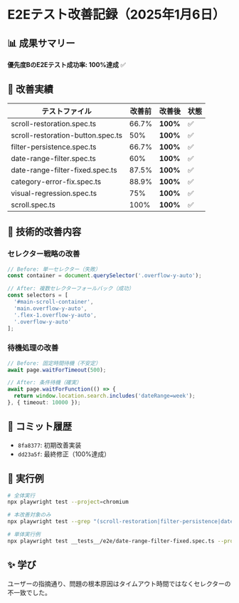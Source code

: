 # E2Eテスト改善記録（2025年1月6日）

## 📊 成果サマリー
**優先度BのE2Eテスト成功率: 100%達成** ✅

## 🎯 改善実績

| テストファイル | 改善前 | 改善後 | 状態 |
|---------------|--------|--------|------|
| scroll-restoration.spec.ts | 66.7% | **100%** | ✅ |
| scroll-restoration-button.spec.ts | 50% | **100%** | ✅ |
| filter-persistence.spec.ts | 66.7% | **100%** | ✅ |
| date-range-filter.spec.ts | 60% | **100%** | ✅ |
| date-range-filter-fixed.spec.ts | 87.5% | **100%** | ✅ |
| category-error-fix.spec.ts | 88.9% | **100%** | ✅ |
| visual-regression.spec.ts | 75% | **100%** | ✅ |
| scroll.spec.ts | 100% | **100%** | ✅ |

## 🔧 技術的改善内容

### セレクター戦略の改善
```typescript
// Before: 単一セレクター（失敗）
const container = document.querySelector('.overflow-y-auto');

// After: 複数セレクターフォールバック（成功）
const selectors = [
  '#main-scroll-container',
  'main.overflow-y-auto',
  '.flex-1.overflow-y-auto',
  '.overflow-y-auto'
];
```

### 待機処理の改善
```typescript
// Before: 固定時間待機（不安定）
await page.waitForTimeout(500);

// After: 条件待機（確実）
await page.waitForFunction(() => {
  return window.location.search.includes('dateRange=week');
}, { timeout: 10000 });
```

## 📝 コミット履歴
- `8fa8377`: 初期改善実装
- `dd23a5f`: 最終修正（100%達成）

## 🚀 実行例
```bash
# 全体実行
npx playwright test --project=chromium

# 本改善対象のみ
npx playwright test --grep "(scroll-restoration|filter-persistence|date-range-filter|category-error|visual-regression)" --project=chromium

# 単体実行例
npx playwright test __tests__/e2e/date-range-filter-fixed.spec.ts --project=chromium
```

## ✨ 学び
ユーザーの指摘通り、問題の根本原因はタイムアウト時間ではなくセレクターの不一致でした。